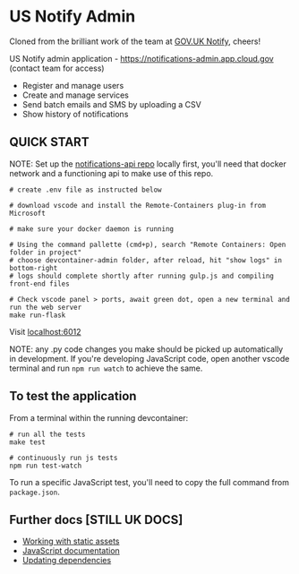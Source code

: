 # US Notify Admin

Cloned from the brilliant work of the team at [GOV.UK Notify](https://github.com/alphagov/notifications-admin), cheers!

US Notify admin application - https://notifications-admin.app.cloud.gov (contact team for access)

 - Register and manage users
 - Create and manage services
 - Send batch emails and SMS by uploading a CSV
 - Show history of notifications

## QUICK START

NOTE: Set up the [notifications-api repo](https://github.com/18F/notifications-api) locally first, you'll need that docker network and a functioning api to make use of this repo.
```
# create .env file as instructed below

# download vscode and install the Remote-Containers plug-in from Microsoft

# make sure your docker daemon is running

# Using the command pallette (cmd+p), search "Remote Containers: Open folder in project" 
# choose devcontainer-admin folder, after reload, hit "show logs" in bottom-right
# logs should complete shortly after running gulp.js and compiling front-end files

# Check vscode panel > ports, await green dot, open a new terminal and run the web server
make run-flask
```

Visit [localhost:6012](http://localhost:6012)

NOTE: any .py code changes you make should be picked up automatically in development. If you're developing JavaScript code, open another vscode terminal and run `npm run watch` to achieve the same.

## To test the application
From a terminal within the running devcontainer:

```
# run all the tests
make test

# continuously run js tests
npm run test-watch
```

To run a specific JavaScript test, you'll need to copy the full command from `package.json`.

## Further docs [STILL UK DOCS]

- [Working with static assets](docs/static-assets.md)
- [JavaScript documentation](https://github.com/alphagov/notifications-manuals/wiki/JavaScript-Documentation)
- [Updating dependencies](https://github.com/alphagov/notifications-manuals/wiki/Dependencies)
